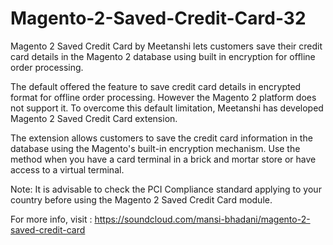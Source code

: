 # Magento-2-Saved-Credit-Card-32
Magento 2 Saved Credit Card by Meetanshi lets customers save their credit card details in the Magento 2 database using built in encryption for offline order processing.

The default offered the feature to save credit card details in encrypted format for offline order processing. However the Magento 2 platform does not support it. To overcome this default limitation, Meetanshi has developed Magento 2 Saved Credit Card extension.

The extension allows customers to save the credit card information in the database using the Magento's built-in encryption mechanism. Use the method when you have a card terminal in a brick and mortar store or have access to a virtual terminal.

Note: It is advisable to check the PCI Compliance standard applying to your country before using the Magento 2 Saved Credit Card module.

For more info, visit : https://soundcloud.com/mansi-bhadani/magento-2-saved-credit-card

